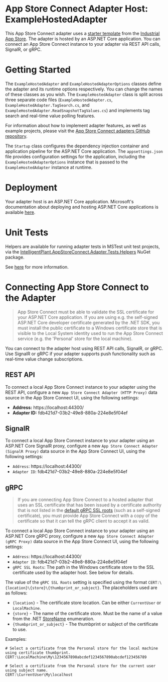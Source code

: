 ﻿# App Store Connect Adapter Host: ExampleHostedAdapter

This App Store Connect adapter uses a [starter template](https://github.com/intelligentplant/AppStoreConnect.Adapters/src/DataCore.Adapter.Templates) from the [Industrial App Store](https://appstore.intelligentplant.com). The adapter is hosted by an ASP.NET Core application. You can connect an App Store Connect instance to your adapter via REST API calls, SignalR, or gRPC.


# Getting Started

The `ExampleHostedAdapter` and `ExampleHostedAdapterOptions` classes define the adapter and its runtime options respectively. You can change the names of these classes as you wish. The `ExampleHostedAdapter` class is split across three separate code files (`ExampleHostedAdapter.cs`, `ExampleHostedAdapter.TagSearch.cs`, and `ExampleHostedAdapter.ReadSnapshotTagValues.cs`) and implements tag search and real-time value polling features.

For information about how to implement adapter features, as well as example projects, please visit the [App Store Connect adapters GitHub repository](https://github.com/intelligentplant/AppStoreConnect.Adapters).

The `Startup` class configures the dependency injection container and application pipeline for the ASP.NET Core application. The `appsettings.json` file provides configuration settings for the application, including the `ExampleHostedAdapterOptions` instance that is passed to the `ExampleHostedAdapter` instance at runtime.


# Deployment

Your adapter host is an ASP.NET Core application. Microsoft's documentation about deploying and hosting ASP.NET Core applications is available [here](https://docs.microsoft.com/en-us/aspnet/core/host-and-deploy).


# Unit Tests

Helpers are available for running adapter tests in MSTest unit test projects, via the [IntelligentPlant.AppStoreConnect.Adapter.Tests.Helpers](https://www.nuget.org/packages/IntelligentPlant.AppStoreConnect.Adapter.Tests.Helpers) NuGet package.

See [here](https://github.com/intelligentplant/AppStoreConnect.Adapters/src/DataCore.Adapter.Tests.Helpers) for more information.


# Connecting App Store Connect to the Adapter

> App Store Connect must be able to validate the SSL certificate for your ASP.NET Core application. If you are using e.g. the self-signed ASP.NET Core developer certificate generated by the .NET SDK, you must install the public certificate to a Windows certificate store that is visible to the Local System identity used to run the App Store Connect service (e.g. the 'Personal' store for the local machine).

You can connect to the adapter host using REST API calls, SignalR, or gRPC. Use SignalR or gRPC if your adapter supports push functionality such as real-time value change subscriptions.


## REST API

To connect a local App Store Connect instance to your adapter using the REST API, configure a new `App Store Connect Adapter (HTTP Proxy)` data source in the App Store Connect UI, using the following settings:

- **Address:** https://localhost:44300/
- **Adapter ID:** fdb421d7-03b2-49e8-880a-224e8e5f04ef


## SignalR

To connect a local App Store Connect instance to your adapter using an ASP.NET Core SignalR proxy, configure a new `App Store Connect Adapter (SignalR Proxy)` data source in the App Store Connect UI, using the following settings:

- `Address`: https://localhost:44300/
- `Adapter ID`: fdb421d7-03b2-49e8-880a-224e8e5f04ef


## gRPC

> If you are connecting App Store Connect to a hosted adapter that uses an SSL certificate that has been issued by a certificate authority that is not listed in the [default gRPC SSL roots](https://github.com/grpc/grpc/blob/master/etc/roots.pem) (such as a self-signed certificate), you must provide App Store Connect with a copy of the certificate so that it can tell the gRPC client to accept it as valid.

To connect a local App Store Connect instance to your adapter using an ASP.NET Core gRPC proxy, configure a new `App Store Connect Adapter (gRPC Proxy)` data source in the App Store Connect UI, using the following settings:

- `Address`: https://localhost:44300/
- `Adapter ID`: fdb421d7-03b2-49e8-880a-224e8e5f04ef
- `gRPC SSL Roots`: The path in the Windows certificate store to the SSL certificate used by the adapter host. See below for details.

The value of the `gRPC SSL Roots` setting is specified using the format `CERT:\{location}\{store}\{thumbprint_or_subject}`. The placeholders used are as follows:

- `{location}` - The certificate store location. Can be either `CurrentUser` or `LocalMachine`.
- `{store}` - The name of the certificate store. Must be the name of a value from the .NET [StoreName](https://docs.microsoft.com/en-us/dotnet/api/system.security.cryptography.x509certificates.storename) enumeration.
- `{thumbprint_or_subject}` - The thumbprint or subject of the certificate to use.

Examples:

```
# Select a certificate from the Personal store for the local machine using certificate thumbprint.
CERT:\LocalMachine\My\1234567890abcdef1234567890abcdef123456789
```

```
# Select a certificate from the Personal store for the current user using subject name.
CERT:\CurrentUser\My\localhost
```
